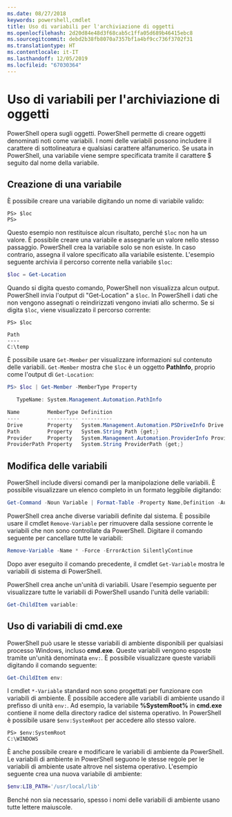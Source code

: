 ```yaml
---
ms.date: 08/27/2018
keywords: powershell,cmdlet
title: Uso di variabili per l'archiviazione di oggetti
ms.openlocfilehash: 2d20d84e48d3f68cab5c1ffa05d689b46415ebc8
ms.sourcegitcommit: debd2b38fb8070a7357bf1a4bf9cc736f3702f31
ms.translationtype: HT
ms.contentlocale: it-IT
ms.lasthandoff: 12/05/2019
ms.locfileid: "67030364"
---
```

# <a name="using-variables-to-store-objects"></a>Uso di variabili per l'archiviazione di oggetti

PowerShell opera sugli oggetti. PowerShell permette di creare oggetti denominati noti come variabili.
I nomi delle variabili possono includere il carattere di sottolineatura e qualsiasi carattere alfanumerico. Se usata in PowerShell, una variabile viene sempre specificata tramite il carattere \$ seguito dal nome della variabile.

## <a name="creating-a-variable"></a>Creazione di una variabile

È possibile creare una variabile digitando un nome di variabile valido:

```
PS> $loc
PS>
```

Questo esempio non restituisce alcun risultato, perché `$loc` non ha un valore. È possibile creare una variabile e assegnarle un valore nello stesso passaggio. PowerShell crea la variabile solo se non esiste.
In caso contrario, assegna il valore specificato alla variabile esistente. L'esempio seguente archivia il percorso corrente nella variabile `$loc`:

```powershell
$loc = Get-Location
```

Quando si digita questo comando, PowerShell non visualizza alcun output. PowerShell invia l'output di "Get-Location" a `$loc`. In PowerShell i dati che non vengono assegnati o reindirizzati vengono inviati allo schermo. Se si digita `$loc`, viene visualizzato il percorso corrente:

```
PS> $loc

Path
----
C:\temp
```

È possibile usare `Get-Member` per visualizzare informazioni sul contenuto delle variabili. `Get-Member` mostra che `$loc` è un oggetto **PathInfo**, proprio come l'output di `Get-Location`:

```powershell
PS> $loc | Get-Member -MemberType Property

   TypeName: System.Management.Automation.PathInfo

Name         MemberType Definition
----         ---------- ----------
Drive        Property   System.Management.Automation.PSDriveInfo Drive {get;}
Path         Property   System.String Path {get;}
Provider     Property   System.Management.Automation.ProviderInfo Provider {...
ProviderPath Property   System.String ProviderPath {get;}
```

## <a name="manipulating-variables"></a>Modifica delle variabili

PowerShell include diversi comandi per la manipolazione delle variabili. È possibile visualizzare un elenco completo in un formato leggibile digitando:

```powershell
Get-Command -Noun Variable | Format-Table -Property Name,Definition -AutoSize -Wrap
```

PowerShell crea anche diverse variabili definite dal sistema. È possibile usare il cmdlet `Remove-Variable` per rimuovere dalla sessione corrente le variabili che non sono controllate da PowerShell. Digitare il comando seguente per cancellare tutte le variabili:

```powershell
Remove-Variable -Name * -Force -ErrorAction SilentlyContinue
```

Dopo aver eseguito il comando precedente, il cmdlet `Get-Variable` mostra le variabili di sistema di PowerShell.

PowerShell crea anche un'unità di variabili. Usare l'esempio seguente per visualizzare tutte le variabili di PowerShell usando l'unità delle variabili:

```powershell
Get-ChildItem variable:
```

## <a name="using-cmdexe-variables"></a>Uso di variabili di cmd.exe

PowerShell può usare le stesse variabili di ambiente disponibili per qualsiasi processo Windows, incluso **cmd.exe**. Queste variabili vengono esposte tramite un'unità denominata `env:`. È possibile visualizzare queste variabili digitando il comando seguente:

```powershell
Get-ChildItem env:
```

I cmdlet `*-Variable` standard non sono progettati per funzionare con variabili di ambiente. È possibile accedere alle variabili di ambiente usando il prefisso di unità `env:`. Ad esempio, la variabile **%SystemRoot%** in **cmd.exe** contiene il nome della directory radice del sistema operativo. In PowerShell è possibile usare `$env:SystemRoot` per accedere allo stesso valore.

```
PS> $env:SystemRoot
C:\WINDOWS
```

È anche possibile creare e modificare le variabili di ambiente da PowerShell. Le variabili di ambiente in PowerShell seguono le stesse regole per le variabili di ambiente usate altrove nel sistema operativo. L'esempio seguente crea una nuova variabile di ambiente:

```powershell
$env:LIB_PATH='/usr/local/lib'
```

Benché non sia necessario, spesso i nomi delle variabili di ambiente usano tutte lettere maiuscole.
